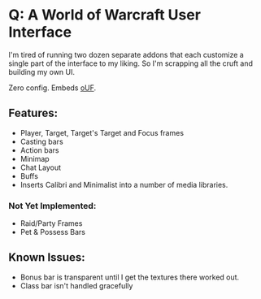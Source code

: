 # Q: A World of Warcraft User Interface

I'm tired of running two dozen separate addons that each customize a single
part of the interface to my liking. So I'm scrapping all the cruft and
building my own UI.

Zero config. Embeds [oUF](http://ixo.no/git/oUF.git/).

## Features:

* Player, Target, Target's Target and Focus frames
* Casting bars
* Action bars
* Minimap
* Chat Layout
* Buffs
* Inserts Calibri and Minimalist into a number of media libraries.

### Not Yet Implemented:

* Raid/Party Frames
* Pet & Possess Bars

## Known Issues:

* Bonus bar is transparent until I get the textures there worked out.
* Class bar isn't handled gracefully